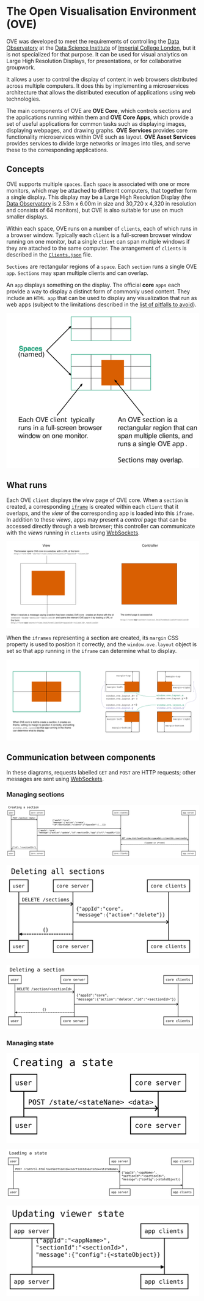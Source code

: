 
# The Open Visualisation Environment (OVE)

OVE was developed to meet the requirements of controlling the [Data Observatory](https://www.imperial.ac.uk/data-science/data-observatory/) at the [Data Science Institute](https://www.imperial.ac.uk/data-science/) of [Imperial College London](https://www.imperial.ac.uk), but it is not specialized for that purpose.
It can be used for visual analytics on Large High Resolution Displays, for presentations, or for collaborative groupwork.

It allows a user to control the display of content in web browsers distributed across multiple computers.
It does this by implementing a microservices architecture that allows the distributed execution of applications using web technologies.


The main components of OVE are  **OVE Core**, which controls sections and the applications running within them and **OVE Core Apps**, which provide a set of useful applications for common tasks such as displaying images, displaying webpages, and drawing graphs.
**OVE Services** provides core functionality microservices within OVE such as layout.  **OVE Asset Services** provides services to divide large networks or images into tiles, and serve these to the corresponding applications.


## Concepts

OVE supports multiple ``spaces``. Each ``space`` is associated with one or more monitors, which may be attached to different computers, that together form a single display. This display may be a Large High Resolution Display (the [Data Observatory](https://www.imperial.ac.uk/data-science/data-observatory/) is 2.53m x 6.00m in size and 30,720 x 4,320 in resolution and consists of 64 monitors), but OVE is also suitable for use on much smaller displays.

Within each space, OVE runs on a number of ``clients``, each of which runs in a browser window. Typically each ``client`` is a full-screen browser window running on one monitor, but a single ``client`` can span multiple windows if they are attached to the same computer. The arrangement of ``clients`` is described in the [``Clients.json``](https://github.com/dsi-icl/ove/blob/master/packages/ove-core/src/client/Clients.json) file.

``Sections`` are rectangular regions of a ``space``. Each ``section`` runs a single OVE ``app``. ``Sections`` may span multiple clients and can overlap.

An ``app`` displays something on the display. The official **core** ``apps`` each provide a way to display a distinct form of commonly used content.
They include an ``HTML app`` that can be used to display any visualization that run as web apps (subject to the limitations described in the [list of pitfalls to avoid](./PITFALLS.md)). 


![](images/concepts.svg)


## What runs

Each OVE ``client`` displays the *view* page of OVE core. When a ``section`` is created, a corresponding [``iframe``](https://developer.mozilla.org/en-US/docs/Web/HTML/Element/iframe) is created within each ``client`` that it overlaps, and the *view* of the corresponding app is loaded into this ``iframe``. 
In addition to these *views*, apps may present a *control* page that can be accessed directly through a web browser; this controller can communicate with the *views* running in ``clients`` using [WebSockets](https://developer.mozilla.org/en-US/docs/Web/API/WebSockets_API).

![](images/urls.svg)


When the ``iframes`` representing a section are created, its ``margin`` CSS property is used to position it correctly, and the ``window.ove.layout`` object is set so that app running in the ``iframe`` can determine what to display.


![](images/tiling.svg)


## Communication between components

In these diagrams, requests labelled ``GET`` and ``POST`` are HTTP requests; other messages are sent using [WebSockets](https://developer.mozilla.org/en-US/docs/Web/API/WebSockets_API).

### Managing sections

![](images/sequence-diagrams/create-section.svg)

![](images/sequence-diagrams/delete-sections.svg)

![](images/sequence-diagrams/delete-section.svg)

### Managing state

![](images/sequence-diagrams/create-state.svg)

![](images/sequence-diagrams/load-state.svg)

![](images/sequence-diagrams/update-state.svg)


